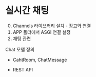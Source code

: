 # 실시간 채팅

0. Channels 라이브러리 설치 - 장고와 연결
1. APP 폴더에서 ASGI 연결 설정
2. 채팅 관련

Chat 모델 정의 
- CahtRoom, ChatMessage
 
- REST API
 